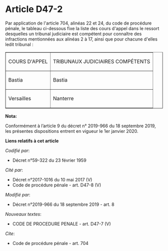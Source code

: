 # Article D47-2

Par application de l'article 704, alinéas 22 et 24, du code de procédure pénale, le tableau ci-dessous fixe la liste des
cours d'appel dans le ressort desquelles un tribunal judiciaire est compétent pour connaître des infractions mentionnées aux
alinéas 2 à 17, ainsi que pour chacune d'elles ledit tribunal :

<table align="center" border="1" cellpadding="0">
  <tbody>
    <tr>
      <td>

COURS D'APPEL

</td>
      <td>

TRIBUNAUX JUDICIAIRES COMPÉTENTS

</td>
    </tr>
    <tr>
      <td>

Bastia

</td>
      <td>

Bastia

</td>
    </tr>
    <tr>
      <td>

Versailles

</td>
      <td>

Nanterre

</td>
    </tr>
  </tbody>
</table>

**Nota:**

Conformément à l’article 9 du décret n° 2019-966 du 18 septembre 2019, les présentes dispositions entrent en vigueur le 1er
janvier 2020.

**Liens relatifs à cet article**

_Codifié par_:

  - Décret n°59-322 du 23 février 1959

_Cité par_:

  - Décret n°2017-1016 du 10 mai 2017 (V)
  - Code de procédure pénale - art. D47-8 (V)

_Modifié par_:

  - Décret n°2019-966 du 18 septembre 2019 - art. 8

_Nouveaux textes_:

  - CODE DE PROCEDURE PENALE - art. D47-7 (V)

_Cite_:

  - Code de procédure pénale - art. 704
